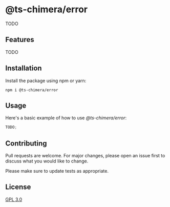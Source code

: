 # @ts-chimera/error

TODO

## Features

TODO

## Installation

Install the package using npm or yarn:

```
npm i @ts-chimera/error
```

## Usage

Here's a basic example of how to use _@ts-chimera/error_:

```ts
TODO;
```

## Contributing

Pull requests are welcome. For major changes, please open an issue first
to discuss what you would like to change.

Please make sure to update tests as appropriate.

## License

[GPL 3.0](https://choosealicense.com/licenses/gpl-3.0/)
